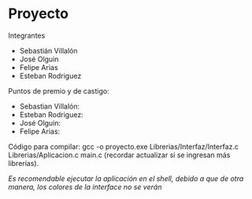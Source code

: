 # Proyecto
Integrantes
- Sebastián Villalón
- José Olguin
- Felipe Arias
- Esteban Rodriguez

Puntos de premio y de castigo:

- Sebastian Villalón:
- Esteban Rodriguez: 
- José Olguin:
- Felipe Arias:

Código para compilar: gcc -o proyecto.exe Librerias/Interfaz/Interfaz.c Librerias/Aplicacion.c main.c (recordar actualizar si se ingresan más librerías).

*Es recomendable ejecutar la aplicación en el shell, debido a que de otra manera, los colores de la interface no se verán*